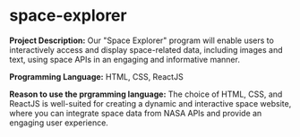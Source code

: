 # space-explorer

**Project Description:**
Our "Space Explorer" program will enable users to interactively access and display space-related data, including images and text, using space APIs in an engaging and informative manner.

**Programming Language:**
HTML, CSS, ReactJS

**Reason to use the prgramming language:**
The choice of HTML, CSS, and ReactJS is well-suited for creating a dynamic and interactive space website, where you can integrate space data from NASA APIs and provide an engaging user experience.
